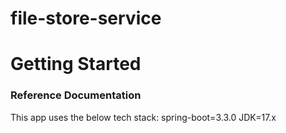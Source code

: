 # file-store-service

# Getting Started

### Reference Documentation
This app uses the below tech stack:
spring-boot=3.3.0
JDK=17.x


